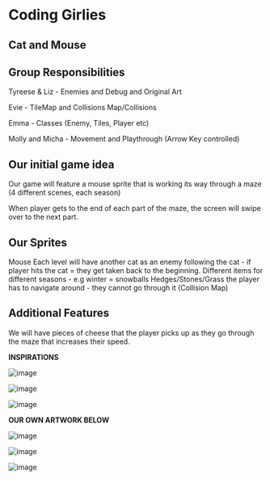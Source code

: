 # Coding Girlies

## Cat and Mouse

## Group Responsibilities

Tyreese & Liz - Enemies and Debug and Original Art

Evie - TileMap and Collisions Map/Collisions

Emma - Classes (Enemy, Tiles, Player etc)

Molly and Micha - Movement and Playthrough (Arrow Key controlled)


## Our initial game idea

Our game will feature a mouse sprite that is working its way through a maze (4 different scenes, each season)

When player gets to the end of each part of the maze, the screen will swipe over to the next part.

## Our Sprites

Mouse
Each level will have another cat as an enemy following the cat - if player hits the cat = they get taken back to the beginning.
Different items for different seasons - e.g winter = snowballs
Hedges/Stones/Grass the player has to navigate around - they cannot go through it (Collision Map)

## Additional Features

We will have pieces of cheese that the player picks up as they go through the maze that increases their speed.

**INSPIRATIONS**

![image](https://github.com/evierobbins/2411279-2411410-2407406-2409611-2408040-2405923-ma2806-final-project/assets/152863145/8979e650-6907-4cc8-a481-737ed1af213f)

![image](https://github.com/evierobbins/2411279-2411410-2407406-2409611-2408040-2405923-ma2806-final-project/assets/152863145/476246d2-792f-4a47-ab8e-22dd882cc3f5)

![image](https://github.com/evierobbins/2411279-2411410-2407406-2409611-2408040-2405923-ma2806-final-project/assets/152863145/b3278a5e-6501-4663-9374-3d6b6ec8c9df)

**OUR OWN ARTWORK BELOW**

![image](https://github.com/evierobbins/2411279-2411410-2407406-2409611-2408040-2405923-ma2806-final-project/assets/152863145/b70fd5ea-565b-46cf-a5dc-87c624dc814e)

![image](https://github.com/evierobbins/2411279-2411410-2407406-2409611-2408040-2405923-ma2806-final-project/assets/152863145/62ed90b1-e356-4326-9da4-bea1ceae885d)

![image](https://github.com/evierobbins/2411279-2411410-2407406-2409611-2408040-2405923-ma2806-final-project/assets/152863145/e9903ed1-2814-4a25-b9f2-ebb1d07c5505)









